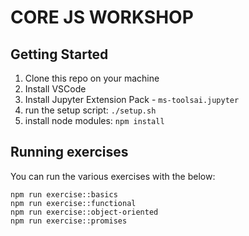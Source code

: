 # CORE JS WORKSHOP

## Getting Started

1. Clone this repo on your machine
2. Install VSCode
3. Install Jupyter Extension Pack - `ms-toolsai.jupyter`
4. run the setup script: `./setup.sh`
5. install node modules: `npm install`

## Running exercises

You can run the various exercises with the below:

```
npm run exercise::basics
npm run exercise::functional
npm run exercise::object-oriented
npm run exercise::promises
```
